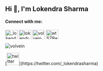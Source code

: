 <h2 align="left">Hi 👋, I'm Lokendra Sharma</h2>
<h4 align="left">Connect with me:</h4>
<p align="left">
<a href="https://twitter.com/_lokendrasharma" target="blank"><img align="center" src="https://raw.githubusercontent.com/rahuldkjain/github-profile-readme-generator/master/src/images/icons/Social/twitter.svg" alt="_lokendrasharma" height="30" width="40" /></a>
<a href="https://linkedin.com/in/lokendraforever" target="blank"><img align="center" src="https://raw.githubusercontent.com/rahuldkjain/github-profile-readme-generator/master/src/images/icons/Social/linked-in-alt.svg" alt="lokendraforever" height="30" width="40" /></a>
<a href="https://www.codechef.com/users/volvein" target="blank"><img align="center" src="https://cdn.jsdelivr.net/npm/simple-icons@3.1.0/icons/codechef.svg" alt="volvein" height="30" width="40" /></a>
<a href="https://discord.gg/wtSZBe9J" target="blank"><img align="center" src="https://raw.githubusercontent.com/rahuldkjain/github-profile-readme-generator/master/src/images/icons/Social/discord.svg" alt="wtSZBe9J" height="30" width="40" /></a>
</p>
<p align="left"> <img src="https://komarev.com/ghpvc/?username=volvein&label=Profile%20views&color=0e75b6&style=flat" alt="volvein" /> </p>
[<img src='https://cdn.jsdelivr.net/npm/simple-icons@3.0.1/icons/twitter.svg' alt='twitter' height='40'>](https://twitter.com/_lokendrasharma)  
